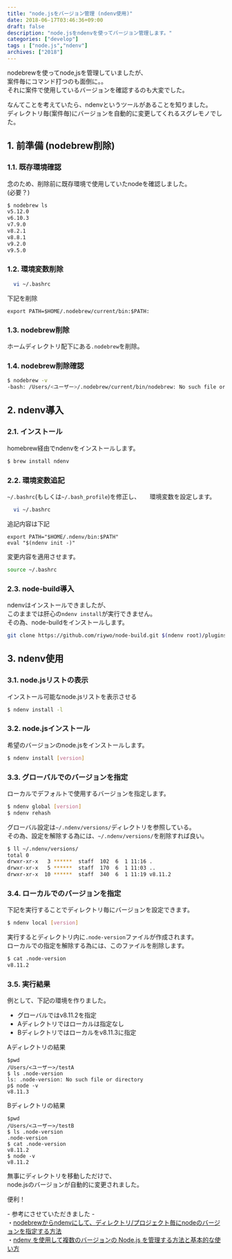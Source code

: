 ```yaml
---
title: "node.jsをバージョン管理 (ndenv使用)"
date: 2018-06-17T03:46:36+09:00
draft: false
description: "node.jsをndenvを使ってバージョン管理します。"
categories: ["develop"]
tags : ["node.js","ndenv"]
archives: ["2018"]
---
```


nodebrewを使ってnode,jsを管理していましたが、  
案件毎にコマンド打つのも面倒に。。  
それに案件で使用しているバージョンを確認するのも大変でした。  

なんてことを考えていたら、ndenvというツールがあることを知りました。  
ディレクトリ毎(案件毎)にバージョンを自動的に変更してくれるスグレモノでした。  


## 1. 前準備 (nodebrew削除)

### 1.1. 既存環境確認
念のため、削除前に既存環境で使用していたnodeを確認しました。  
(必要？)  

```bash
$ nodebrew ls
v5.12.0
v6.10.3
v7.9.0
v8.2.1
v8.8.1
v9.2.0
v9.5.0
```  

### 1.2. 環境変数削除
```bash
  vi ~/.bashrc
```  
下記を削除  
```
export PATH=$HOME/.nodebrew/current/bin:$PATH:
```  
### 1.3. nodebrew削除
ホームディレクトリ配下にある`.nodebrew`を削除。  

### 1.4. nodebrew削除確認
```bash
$ nodebrew -v
-bash: /Users/<ユーザー>/.nodebrew/current/bin/nodebrew: No such file or directory
```  


## 2. ndenv導入

### 2.1. インストール
homebrew経由でndenvをインストールします。  

```bash
$ brew install ndenv
```  

### 2.2. 環境変数追記
`~/.bashrc`(もしくは`~/.bash_profile`)を修正し、 　
環境変数を設定します。  

```bash
  vi ~/.bashrc
```  

追記内容は下記  

```
export PATH="$HOME/.ndenv/bin:$PATH"
eval "$(ndenv init -)"
```  

変更内容を適用させます。  

```bash
source ~/.bashrc
```  

### 2.3. node-build導入
ndenvはインストールできましたが、  
このままでは肝心の`ndenv install`が実行できません。  
その為、node-buildをインストールします。  

```bash
git clone https://github.com/riywo/node-build.git $(ndenv root)/plugins/node-build
```  

## 3. ndenv使用
### 3.1. node.jsリストの表示
インストール可能なnode.jsリストを表示させる  

```bash
$ ndenv install -l
```  

### 3.2. node.jsインストール  
希望のバージョンのnode.jsをインストールします。  

```bash
$ ndenv install [version]
```  

### 3.3. グローバルでのバージョンを指定
ローカルでデフォルトで使用するバージョンを指定します。  

```bash
$ ndenv global [version]
$ ndenv rehash
```  

グローバル設定は`~/.ndenv/versions/`ディレクトリを参照している。  
その為、設定を解除する為には、`~/.ndenv/versions/`を削除すれば良い。  

```bash
$ ll ~/.ndenv/versions/
total 0
drwxr-xr-x   3 ******  staff  102  6  1 11:16 .
drwxr-xr-x   5 ******  staff  170  6  1 11:03 ..
drwxr-xr-x  10 ******  staff  340  6  1 11:19 v8.11.2
```
### 3.4. ローカルでのバージョンを指定
下記を実行することでディレクトリ毎にバージョンを設定できます。  

```bash
$ ndenv local [version]
```  

実行するとディレクトリ内に`.node-version`ファイルが作成されます。  
ローカルでの指定を解除する為には、このファイルを削除します。  

```bash
$ cat .node-version
v8.11.2
```  

### 3.5. 実行結果
例として、下記の環境を作りました。  

- グローバルではv8.11.2を指定
- Aディレクトリではローカルは指定なし
- Bディレクトリではローカルをv8.11.3に指定

Aディレクトリの結果  
```
$pwd
/Users/<ユーザー>/testA
$ ls .node-version
ls: .node-version: No such file or directory
p$ node -v
v8.11.3
```  

Bディレクトリの結果  
```
$pwd
/Users/<ユーザー>/testB
$ ls .node-version
.node-version
$ cat .node-version
v8.11.2
$ node -v
v8.11.2
```  

無事にディレクトリを移動しただけで、  
node.jsのバージョンが自動的に変更されました。  

便利！  

\- 参考にさせていただきました -  
・[nodebrewからndenvにして、ディレクトリ/プロジェクト毎にnodeのバージョンを指定する方法](http://tnyk.jp/frontend/288/)  
・[ndenv を使用して複数のバージョンの Node.js を管理する方法と基本的な使い方](https://qiita.com/noraworld/items/462689e108c10102d51f)